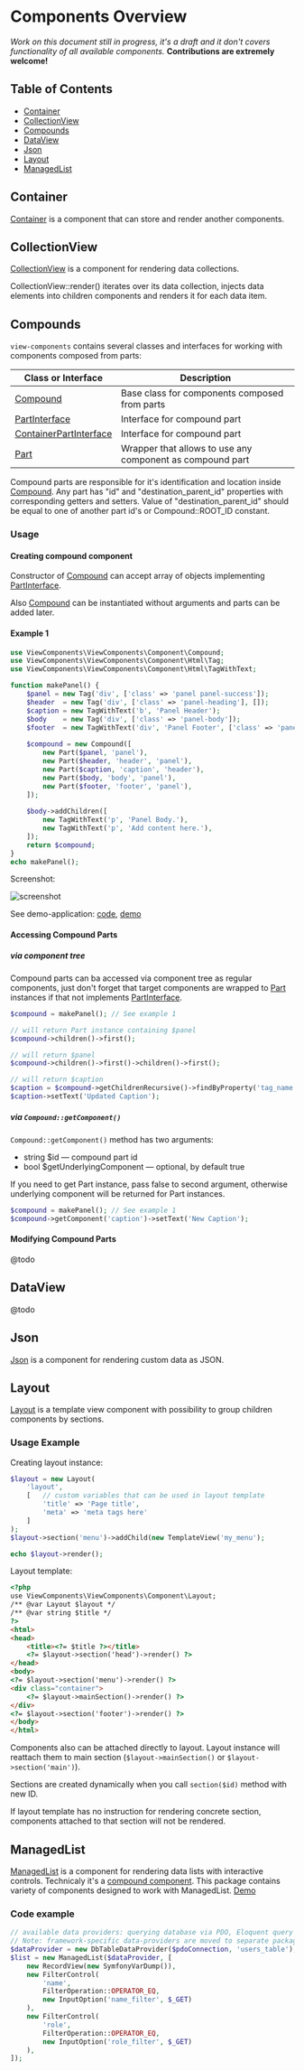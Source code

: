 Components Overview
===

*Work on this document still in progress, it's a draft and it don't covers functionality of all available components.*
**Contributions are extremely welcome!**

## Table of Contents 
- [Container](#container)
- [CollectionView](#collectionview)
- [Compounds](#compounds)
- [DataView](#dataview)
- [Json](#json)
- [Layout](#layout)
- [ManagedList](#managedlist)

## Container

[Container](https://github.com/view-components/view-components/blob/master/src/Component/Container.php) is a component that can store and render another components.

## CollectionView

[CollectionView](https://github.com/view-components/view-components/blob/master/src/Component/CollectionView.php) is a component for rendering data collections.
 
CollectionView::render() iterates over its data collection,
injects data elements into children components and renders it for each data item.

## Compounds

`view-components` contains several classes and interfaces for working with components composed from parts:

Class or Interface | Description
--- | ---
[Compound](https://github.com/view-components/view-components/blob/master/src/Component/Compound.php "ViewComponents\ViewComponents\Component\Compound") | Base class for components composed from parts
[PartInterface](https://github.com/view-components/view-components/blob/master/src/Base/Compound/PartInterface.php "ViewComponents\ViewComponents\Base\Compound\PartInterface") | Interface for compound part
[ContainerPartInterface](https://github.com/view-components/view-components/blob/master/src/Base/Compound/ContainerPartInterface.php "ViewComponents\ViewComponents\Base\Compound\ContainerPartInterface") | Interface for compound part
[Part](https://github.com/view-components/view-components/blob/master/src/Component/Part.php "ViewComponents\ViewComponents\Component\Part") | Wrapper that allows to use any component as compound part 

Compound parts are responsible for it's identification and location inside [Compound](https://github.com/view-components/view-components/blob/master/src/Component/Compound.php "ViewComponents\ViewComponents\Component\Compound").
Any part has "id" and "destination_parent_id" properties with corresponding getters and setters.
Value of  "destination_parent_id" should be equal to one of another part id's or Compound::ROOT_ID constant.

### Usage

#### Creating compound component

Constructor of
[Compound](https://github.com/view-components/view-components/blob/master/src/Component/Compound.php "ViewComponents\ViewComponents\Component\Compound")
can accept array of objects implementing
[PartInterface](https://github.com/view-components/view-components/blob/master/src/Base/Compound/PartInterface.php "ViewComponents\ViewComponents\Base\Compound\PartInterface").

Also [Compound](https://github.com/view-components/view-components/blob/master/src/Component/Compound.php "ViewComponents\ViewComponents\Component\Compound")
can be instantiated without arguments and parts can be added later.

#### Example 1

```php
use ViewComponents\ViewComponents\Component\Compound;
use ViewComponents\ViewComponents\Component\Html\Tag;
use ViewComponents\ViewComponents\Component\Html\TagWithText;

function makePanel() {
    $panel = new Tag('div', ['class' => 'panel panel-success']);
    $header  = new Tag('div', ['class' => 'panel-heading'], []);
    $caption = new TagWithText('b', 'Panel Header');
    $body    = new Tag('div', ['class' => 'panel-body']);
    $footer  = new TagWithText('div', 'Panel Footer', ['class' => 'panel-footer']);
    
    $compound = new Compound([
        new Part($panel, 'panel'),
        new Part($header, 'header', 'panel'),
        new Part($caption, 'caption', 'header'),
        new Part($body, 'body', 'panel'),
        new Part($footer, 'footer', 'panel'),
    ]);
    
    $body->addChildren([
        new TagWithText('p', 'Panel Body.'),
        new TagWithText('p', 'Add content here.'),
    ]);
    return $compound;
}    
echo makePanel();
```

Screenshot:

![screenshot](https://i.gyazo.com/bbefc24e94831c112175fea2294cda31.png)

See demo-application: 
[code](https://github.com/view-components/view-components/blob/master/tests/webapp/Controller.php#L252),
[demo](http://view-components.herokuapp.com/index.php/demo6)

#### Accessing Compound Parts

##### via component tree

Compound parts can ba accessed via component tree as regular components,
just don't forget that target components are wrapped to 
[Part](https://github.com/view-components/view-components/blob/master/src/Component/Part.php "ViewComponents\ViewComponents\Component\Part")
instances if that not implements
[PartInterface](https://github.com/view-components/view-components/blob/master/src/Base/Compound/PartInterface.php "ViewComponents\ViewComponents\Base\Compound\PartInterface").

```php
$compound = makePanel(); // See example 1

// will return Part instance containing $panel
$compound->children()->first(); 

// will return $panel 
$compound->children()->first()->children()->first();

// will return $caption
$caption = $compound->getChildrenRecursive()->findByProperty('tag_name', 'b', true);
$caption->setText('Updated Caption');

```

##### via `Compound::getComponent()`

`Compound::getComponent()` method has two arguments:

* string $id &mdash; compound part id
* bool $getUnderlyingComponent &mdash; optional, by default true

If you need to get Part instance, pass false to second argument,
otherwise underlying component will be returned for Part instances.

```php
$compound = makePanel(); // See example 1
$compound->getComponent('caption')->setText('New Caption');
```

#### Modifying Compound Parts

@todo

## DataView

@todo

## Json

[Json](https://github.com/view-components/view-components/blob/master/src/Component/Json.php "ViewComponents\ViewComponents\Component\Json") is a component for rendering custom data as JSON.

## Layout

[Layout](https://github.com/view-components/view-components/blob/master/src/Component/Layout.php "ViewComponents\ViewComponents\Component\Layout") is a template view component with possibility to group children components by sections.

### Usage Example

Creating layout instance:
```php
$layout = new Layout(
    'layout',
    [   // custom variables that can be used in layout template
        'title' => 'Page title',
        'meta' => 'meta tags here'
    ]
);
$layout->section('menu')->addChild(new TemplateView('my_menu');

echo $layout->render();

```

Layout template:
```html
<?php
use ViewComponents\ViewComponents\Component\Layout;
/** @var Layout $layout */
/** @var string $title */
?>
<html>
<head>
    <title><?= $title ?></title>
    <?= $layout->section('head')->render() ?>
</head>
<body>
<?= $layout->section('menu')->render() ?>
<div class="container">
    <?= $layout->mainSection()->render() ?>
</div>
<?= $layout->section('footer')->render() ?>
</body>
</html>
```
Components also can be attached directly to layout. Layout instance will reattach them to main section (`$layout->mainSection()` or `$layout->section('main')`).

Sections are created dynamically when you call `section($id)` method with new ID. 

If layout template has no instruction for rendering concrete section, components attached to that section will not be rendered.

## ManagedList

[ManagedList](https://github.com/view-components/view-components/blob/master/src/Component/ManagedList.php) is a component for rendering data lists with interactive controls.
Technicaly it's a [compound component](#compounds). This package contains variety of components designed to work with ManagedList.
[Demo](http://view-components.herokuapp.com/index.php/demo9_1) 

### Code example
```php
// available data providers: querying database via PDO, Eloquent query builder (Laravel), Doctrine, php array as data source, etc.
// Note: framework-specific data-providers are moved to separate packages.
$dataProvider = new DbTableDataProvider($pdoConnection, 'users_table');
$list = new ManagedList($dataProvider, [
    new RecordView(new SymfonyVarDump()),
    new FilterControl(
        'name',
        FilterOperation::OPERATOR_EQ,
        new InputOption('name_filter', $_GET)
    ),
    new FilterControl(
        'role',
        FilterOperation::OPERATOR_EQ,
        new InputOption('role_filter', $_GET)
    ),
]);
```

